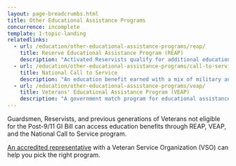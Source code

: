 ```yaml
---
layout: page-breadcrumbs.html
title: Other Educational Assistance Programs
concurrence: incomplete
template: 1-topic-landing
relatedlinks:
  - url: /education/other-educational-assistance-programs/reap/
    title: Reserve Educational Assistance Program (REAP)
    description: "Activated Reservists qualify for additional education benefits."
  - url: /education/other-educational-assistance-programs/call-to-service/
    title: National Call to Service
    description: "An education benefit earned with a mix of military and civilian service."
  - url: /education/other-educational-assistance-programs/veap/
    title: Veterans' Educational Assistance Program (VEAP)
    description: "A government match program for educational assistance."
---
```


Guardsmen, Reservists, and previous generations of Veterans not eligible for the Post-9/11 GI Bill can access education benefits through REAP, VEAP, and the National Call to Service program.

[An accredited representative](/disability-benefits/apply-for-benefits/help/index.html) with a Veteran Service Organization (VSO) can help you pick the right program.
